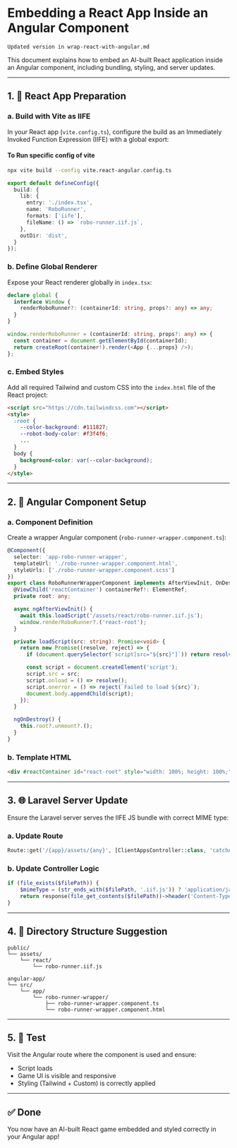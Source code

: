# Embedding a React App Inside an Angular Component


```
Updated version in wrap-react-with-angular.md
```



This document explains how to embed an AI-built React application inside an Angular component, including bundling, styling, and server updates.

---

## 1. 🧩 React App Preparation

### a. Build with Vite as IIFE
In your React app (`vite.config.ts`), configure the build as an Immediately Invoked Function Expression (IIFE) with a global export:


#### To Run specific config of vite
```bash
npx vite build --config vite.react-angular.config.ts
```


```ts
export default defineConfig({
  build: {
    lib: {
      entry: './index.tsx',
      name: 'RoboRunner',
      formats: ['iife'],
      fileName: () => `robo-runner.iif.js`,
    },
    outDir: 'dist',
  }
});
```

### b. Define Global Renderer
Expose your React renderer globally in `index.tsx`:

```ts
declare global {
  interface Window {
    renderRoboRunner?: (containerId: string, props?: any) => any;
  }
}

window.renderRoboRunner = (containerId: string, props?: any) => {
  const container = document.getElementById(containerId);
  return createRoot(container!).render(<App {...props} />);
};
```

### c. Embed Styles
Add all required Tailwind and custom CSS into the `index.html` file of the React project:

```html
<script src="https://cdn.tailwindcss.com"></script>
<style>
  :root {
    --color-background: #111827;
    --robot-body-color: #f3f4f6;
    ...
  }
  body {
    background-color: var(--color-background);
  }
</style>
```

---

## 2. 🧱 Angular Component Setup

### a. Component Definition
Create a wrapper Angular component (`robo-runner-wrapper.component.ts`):

```ts
@Component({
  selector: 'app-robo-runner-wrapper',
  templateUrl: './robo-runner-wrapper.component.html',
  styleUrls: ['./robo-runner-wrapper.component.scss']
})
export class RoboRunnerWrapperComponent implements AfterViewInit, OnDestroy {
  @ViewChild('reactContainer') containerRef!: ElementRef;
  private root: any;

  async ngAfterViewInit() {
    await this.loadScript('/assets/react/robo-runner.iif.js');
    window.renderRoboRunner?.('react-root');
  }

  private loadScript(src: string): Promise<void> {
    return new Promise((resolve, reject) => {
      if (document.querySelector(`script[src="${src}"]`)) return resolve();

      const script = document.createElement('script');
      script.src = src;
      script.onload = () => resolve();
      script.onerror = () => reject(`Failed to load ${src}`);
      document.body.appendChild(script);
    });
  }

  ngOnDestroy() {
    this.root?.unmount?.();
  }
}
```

### b. Template HTML
```html
<div #reactContainer id="react-root" style="width: 100%; height: 100%;"></div>
```

---

## 3. 🌐 Laravel Server Update

Ensure the Laravel server serves the IIFE JS bundle with correct MIME type:

### a. Update Route
```php
Route::get('/{app}/assets/{any}', [ClientAppsController::class, 'catchAllAppsAssets'])->where('any', '.*');
```

### b. Update Controller Logic
```php
if (file_exists($filePath)) {
    $mimeType = (str_ends_with($filePath, '.iif.js')) ? 'application/javascript' : mime_content_type($filePath);
    return response(file_get_contents($filePath))->header('Content-Type', $mimeType);
}
```

---

## 4. 📁 Directory Structure Suggestion

```
public/
└── assets/
    └── react/
        └── robo-runner.iif.js

angular-app/
└── src/
    └── app/
        └── robo-runner-wrapper/
            ├── robo-runner-wrapper.component.ts
            └── robo-runner-wrapper.component.html
```

---

## 5. 🧪 Test

Visit the Angular route where the component is used and ensure:
- Script loads
- Game UI is visible and responsive
- Styling (Tailwind + Custom) is correctly applied

---

## ✅ Done

You now have an AI-built React game embedded and styled correctly in your Angular app!
